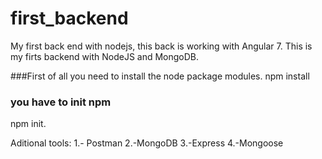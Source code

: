# first_backend
My first back end with nodejs, this back is working with Angular 7.
This is my firts backend with NodeJS and MongoDB.

###First of all you need to install the node package modules.
npm install

### you have to init npm
npm init.

Aditional tools:
1.- Postman
2.-MongoDB
3.-Express
4.-Mongoose



